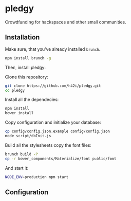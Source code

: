 # pledgy

Crowdfunding for hackspaces and other small communities.

## Installation

Make sure, that you've already installed `brunch`.
```sh
npm install brunch -g
```

Then, install pledgy:


Clone this repository:
```sh
git clone https://github.com/h42i/pledgy.git 
cd pledgy
```

Install all the dependecies:
```sh
npm install
bower install
```

Copy configuration and initialize your database:
```sh
cp config/config.json.example config/config.json
node script/dbInit.js
```

Build all the stylesheets copy the font files:
```sh
brunch build -P
cp -r bower_components/Materialize/font public/font
```

And start it:
```sh
NODE_ENV=production npm start
```

## Configuration
